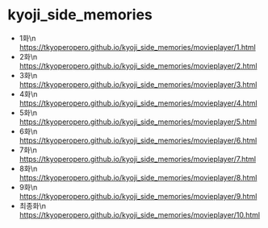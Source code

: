 # kyoji_side_memories
+ 1화\n
https://tkyoperopero.github.io/kyoji_side_memories/movieplayer/1.html
+ 2화\n
https://tkyoperopero.github.io/kyoji_side_memories/movieplayer/2.html
+ 3화\n
https://tkyoperopero.github.io/kyoji_side_memories/movieplayer/3.html
+ 4화\n
https://tkyoperopero.github.io/kyoji_side_memories/movieplayer/4.html
+ 5화\n
https://tkyoperopero.github.io/kyoji_side_memories/movieplayer/5.html
+ 6화\n
https://tkyoperopero.github.io/kyoji_side_memories/movieplayer/6.html
+ 7화\n
https://tkyoperopero.github.io/kyoji_side_memories/movieplayer/7.html
+ 8화\n
https://tkyoperopero.github.io/kyoji_side_memories/movieplayer/8.html
+ 9화\n
https://tkyoperopero.github.io/kyoji_side_memories/movieplayer/9.html
+ 최종화\n
https://tkyoperopero.github.io/kyoji_side_memories/movieplayer/10.html
